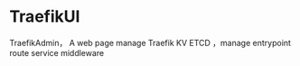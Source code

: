 # TraefikUI
TraefikAdmin， A web page manage Traefik KV ETCD ，manage entrypoint route service middleware
